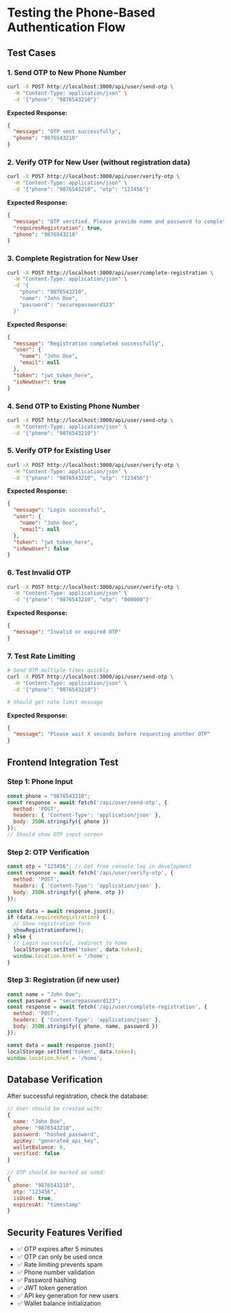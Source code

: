 # Testing the Phone-Based Authentication Flow

## Test Cases

### 1. Send OTP to New Phone Number
```bash
curl -X POST http://localhost:3000/api/user/send-otp \
  -H "Content-Type: application/json" \
  -d '{"phone": "9876543210"}'
```

**Expected Response:**
```json
{
  "message": "OTP sent successfully",
  "phone": "9876543210"
}
```

### 2. Verify OTP for New User (without registration data)
```bash
curl -X POST http://localhost:3000/api/user/verify-otp \
  -H "Content-Type: application/json" \
  -d '{"phone": "9876543210", "otp": "123456"}'
```

**Expected Response:**
```json
{
  "message": "OTP verified. Please provide name and password to complete registration.",
  "requiresRegistration": true,
  "phone": "9876543210"
}
```

### 3. Complete Registration for New User
```bash
curl -X POST http://localhost:3000/api/user/complete-registration \
  -H "Content-Type: application/json" \
  -d '{
    "phone": "9876543210",
    "name": "John Doe",
    "password": "securepassword123"
  }'
```

**Expected Response:**
```json
{
  "message": "Registration completed successfully",
  "user": {
    "name": "John Doe",
    "email": null
  },
  "token": "jwt_token_here",
  "isNewUser": true
}
```

### 4. Send OTP to Existing Phone Number
```bash
curl -X POST http://localhost:3000/api/user/send-otp \
  -H "Content-Type: application/json" \
  -d '{"phone": "9876543210"}'
```

### 5. Verify OTP for Existing User
```bash
curl -X POST http://localhost:3000/api/user/verify-otp \
  -H "Content-Type: application/json" \
  -d '{"phone": "9876543210", "otp": "123456"}'
```

**Expected Response:**
```json
{
  "message": "Login successful",
  "user": {
    "name": "John Doe",
    "email": null
  },
  "token": "jwt_token_here",
  "isNewUser": false
}
```

### 6. Test Invalid OTP
```bash
curl -X POST http://localhost:3000/api/user/verify-otp \
  -H "Content-Type: application/json" \
  -d '{"phone": "9876543210", "otp": "000000"}'
```

**Expected Response:**
```json
{
  "message": "Invalid or expired OTP"
}
```

### 7. Test Rate Limiting
```bash
# Send OTP multiple times quickly
curl -X POST http://localhost:3000/api/user/send-otp \
  -H "Content-Type: application/json" \
  -d '{"phone": "9876543210"}'

# Should get rate limit message
```

**Expected Response:**
```json
{
  "message": "Please wait X seconds before requesting another OTP"
}
```

## Frontend Integration Test

### Step 1: Phone Input
```javascript
const phone = "9876543210";
const response = await fetch('/api/user/send-otp', {
  method: 'POST',
  headers: { 'Content-Type': 'application/json' },
  body: JSON.stringify({ phone })
});
// Should show OTP input screen
```

### Step 2: OTP Verification
```javascript
const otp = "123456"; // Get from console log in development
const response = await fetch('/api/user/verify-otp', {
  method: 'POST',
  headers: { 'Content-Type': 'application/json' },
  body: JSON.stringify({ phone, otp })
});

const data = await response.json();
if (data.requiresRegistration) {
  // Show registration form
  showRegistrationForm();
} else {
  // Login successful, redirect to home
  localStorage.setItem('token', data.token);
  window.location.href = '/home';
}
```

### Step 3: Registration (if new user)
```javascript
const name = "John Doe";
const password = "securepassword123";
const response = await fetch('/api/user/complete-registration', {
  method: 'POST',
  headers: { 'Content-Type': 'application/json' },
  body: JSON.stringify({ phone, name, password })
});

const data = await response.json();
localStorage.setItem('token', data.token);
window.location.href = '/home';
```

## Database Verification

After successful registration, check the database:

```javascript
// User should be created with:
{
  name: "John Doe",
  phone: "9876543210",
  password: "hashed_password",
  apiKey: "generated_api_key",
  walletBalance: 0,
  verified: false
}

// OTP should be marked as used:
{
  phone: "9876543210",
  otp: "123456",
  isUsed: true,
  expiresAt: "timestamp"
}
```

## Security Features Verified

- ✅ OTP expires after 5 minutes
- ✅ OTP can only be used once
- ✅ Rate limiting prevents spam
- ✅ Phone number validation
- ✅ Password hashing
- ✅ JWT token generation
- ✅ API key generation for new users
- ✅ Wallet balance initialization 